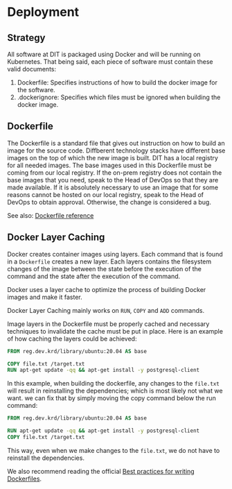 # Deployment

## Strategy

All software at DIT is packaged using Docker and will be running on Kubernetes. That being said, each piece of software must contain these valid documents:

1. Dockerfile: Specifies instructions of how to build the docker image for the software. 
2. .dockerignore: Specifies which files must be ignored when building the docker image.

## Dockerfile

The Dockerfile is a standard file that gives out instruction on how to build an image for the source code. Diffberent technology stacks have different base images on the top of which the new image is built. DIT has a local registry for all needed images. The base images used in this Dockerfile must be coming from our local registry. If the on-prem registry does not contain the base images that you need, speak to the Head of DevOps so that they are made available. If it is absolutely necessary to use an image that for some reasons cannot be hosted on our local registry, speak to the Head of DevOps to obtain approval. Otherwise, the change is considered a bug. 

See also: [Dockerfile reference](https://docs.docker.com/engine/reference/builder/)

## Docker Layer Caching 

Docker creates container images using layers. Each command that is found in a `Dockerfile` creates a new layer. Each layers contains the filesystem changes of the image between the state before the execution of the command and the state after the execution of the command.

Docker uses a layer cache to optimize the process of building Docker images and make it faster.

Docker Layer Caching mainly works on `RUN`, `COPY` and `ADD` commands.

Image layers in the Dockerfile must be properly cached and necessary techniques to invalidate the cache must be put in place. Here is an example of how caching the layers could be achieved:


```dockerfile
FROM reg.dev.krd/library/ubuntu:20.04 AS base

COPY file.txt /target.txt
RUN apt-get update -qq && apt-get install -y postgresql-client
```

In this example, when building the dockerfile, any changes to the `file.txt` will result in reinstalling the dependencies; which is most likely not what we want. we can fix that by simply moving the copy command below the run command:

```dockerfile
FROM reg.dev.krd/library/ubuntu:20.04 AS base

RUN apt-get update -qq && apt-get install -y postgresql-client
COPY file.txt /target.txt
```

This way, even when we make changes to the `file.txt`, we do not have to reinstall the dependencies.

We also recommend reading the official [Best practices for writing Dockerfiles](https://docs.docker.com/develop/develop-images/dockerfile_best-practices/).

